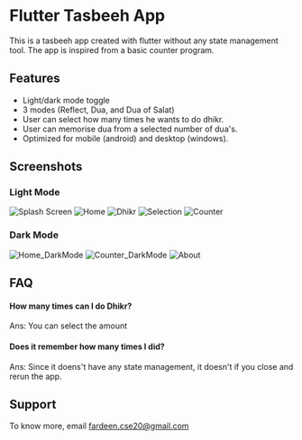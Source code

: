 
# Flutter Tasbeeh App

This is a tasbeeh app created with flutter without any state management tool. The app is inspired from a basic counter program.




## Features

- Light/dark mode toggle
- 3 modes (Reflect, Dua, and Dua of Salat)
- User can select how many times he wants to do dhikr.
- User can memorise dua from a selected number of dua's.
- Optimized for mobile (android) and desktop (windows).


## Screenshots
### Light Mode

![Splash Screen](screenshots/splash.png)
![Home](screenshots/home.png)
![Dhikr](screenshots/dhikr.png)
![Selection](screenshots/selection.png)
![Counter](screenshots/counter.png)

### Dark Mode

![Home_DarkMode](screenshots/home_dark.png)
![Counter_DarkMode](screenshots/counter_dark.png)
![About](screenshots/about.png)


## FAQ

#### How many times can I do Dhikr?

Ans: You can select the amount 

#### Does it remember how many times I did?

Ans: Since it doens't have any state management, it doesn't if you close and rerun the app.


## Support

To know more, email fardeen.cse20@gmail.com 
